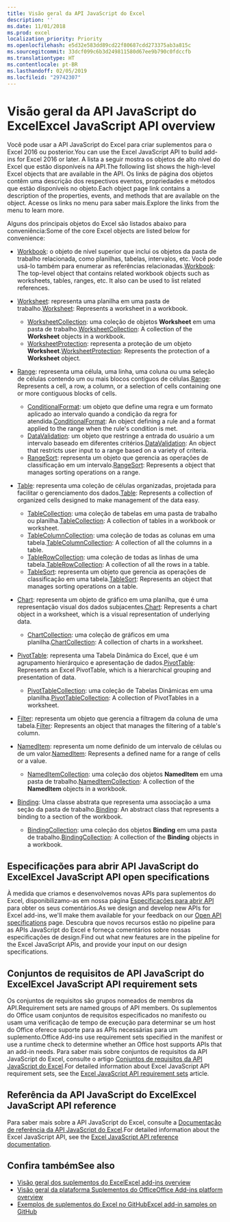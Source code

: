 ```yaml
---
title: Visão geral da API JavaScript do Excel
description: ''
ms.date: 11/01/2018
ms.prod: excel
localization_priority: Priority
ms.openlocfilehash: e5d32e583dd89cd22f80687cdd273375ab3a815c
ms.sourcegitcommit: 33dcf099c6b3d249811580d67ee9b790c0fdccfb
ms.translationtype: HT
ms.contentlocale: pt-BR
ms.lasthandoff: 02/05/2019
ms.locfileid: "29742307"
---
```

# <a name="excel-javascript-api-overview"></a><span data-ttu-id="a6a08-102">Visão geral da API JavaScript do Excel</span><span class="sxs-lookup"><span data-stu-id="a6a08-102">Excel JavaScript API overview</span></span>

<span data-ttu-id="a6a08-103">Você pode usar a API JavaScript do Excel para criar suplementos para o Excel 2016 ou posterior.</span><span class="sxs-lookup"><span data-stu-id="a6a08-103">You can use the Excel JavaScript API to build add-ins for Excel 2016 or later.</span></span> <span data-ttu-id="a6a08-104">A lista a seguir mostra os objetos de alto nível do Excel que estão disponíveis na API.</span><span class="sxs-lookup"><span data-stu-id="a6a08-104">The following list shows the high-level Excel objects that are available in the API.</span></span> <span data-ttu-id="a6a08-105">Os links de página dos objetos contêm uma descrição dos respectivos eventos, propriedades e métodos que estão disponíveis no objeto.</span><span class="sxs-lookup"><span data-stu-id="a6a08-105">Each object page link contains a description of the properties, events, and methods that are available on the object.</span></span> <span data-ttu-id="a6a08-106">Acesse os links no menu para saber mais.</span><span class="sxs-lookup"><span data-stu-id="a6a08-106">Explore the links from the menu to learn more.</span></span>

<span data-ttu-id="a6a08-107">Alguns dos principais objetos do Excel são listados abaixo para conveniência:</span><span class="sxs-lookup"><span data-stu-id="a6a08-107">Some of the core Excel objects are listed below for convenience:</span></span> 

- <span data-ttu-id="a6a08-108">[Workbook](/javascript/api/excel/excel.workbook): o objeto de nível superior que inclui os objetos da pasta de trabalho relacionada, como planilhas, tabelas, intervalos, etc. Você pode usá-lo também para enumerar as referências relacionadas.</span><span class="sxs-lookup"><span data-stu-id="a6a08-108">[Workbook](/javascript/api/excel/excel.workbook): The top-level object that contains related workbook objects such as worksheets, tables, ranges, etc. It also can be used to list related references.</span></span>

- <span data-ttu-id="a6a08-109">[Worksheet](/javascript/api/excel/excel.worksheet): representa uma planilha em uma pasta de trabalho.</span><span class="sxs-lookup"><span data-stu-id="a6a08-109">[Worksheet](/javascript/api/excel/excel.worksheet): Represents a worksheet in a workbook.</span></span> 
    - <span data-ttu-id="a6a08-110">[WorksheetCollection](/javascript/api/excel/excel.worksheetcollection): uma coleção de objetos **Worksheet** em uma pasta de trabalho.</span><span class="sxs-lookup"><span data-stu-id="a6a08-110">[WorksheetCollection](/javascript/api/excel/excel.worksheetcollection): A collection of the **Worksheet** objects in a workbook.</span></span>
    - <span data-ttu-id="a6a08-111">[WorksheetProtection](/javascript/api/excel/excel.worksheetprotection): representa a proteção de um objeto **Worksheet**.</span><span class="sxs-lookup"><span data-stu-id="a6a08-111">[WorksheetProtection](/javascript/api/excel/excel.worksheetprotection): Represents the protection of a **Worksheet** object.</span></span>

- <span data-ttu-id="a6a08-112">[Range](/javascript/api/excel/excel.range): representa uma célula, uma linha, uma coluna ou uma seleção de células contendo um ou mais blocos contíguos de células.</span><span class="sxs-lookup"><span data-stu-id="a6a08-112">[Range](/javascript/api/excel/excel.range): Represents a cell, a row, a column, or a selection of cells containing one or more contiguous blocks of cells.</span></span>
    - <span data-ttu-id="a6a08-113">[ConditionalFormat](/javascript/api/excel/excel.conditionalformat): um objeto que define uma regra e um formato aplicado ao intervalo quando a condição da regra for atendida.</span><span class="sxs-lookup"><span data-stu-id="a6a08-113">[ConditionalFormat](/javascript/api/excel/excel.conditionalformat): An object defining a rule and a format applied to the range when the rule's condition is met.</span></span>
    - <span data-ttu-id="a6a08-114">[DataValidation](/javascript/api/excel/excel.datavalidation): um objeto que restringe a entrada do usuário a um intervalo baseado em diferentes critérios.</span><span class="sxs-lookup"><span data-stu-id="a6a08-114">[DataValidation](/javascript/api/excel/excel.datavalidation): An object that restricts user input to a range based on a variety of criteria.</span></span>
    - <span data-ttu-id="a6a08-115">[RangeSort](/javascript/api/excel/excel.rangesort): representa um objeto que gerencia as operações de classificação em um intervalo.</span><span class="sxs-lookup"><span data-stu-id="a6a08-115">[RangeSort](/javascript/api/excel/excel.rangesort): Represents a object that manages sorting operations on a range.</span></span>

- <span data-ttu-id="a6a08-116">[Table](/javascript/api/excel/excel.table): representa uma coleção de células organizadas, projetada para facilitar o gerenciamento dos dados.</span><span class="sxs-lookup"><span data-stu-id="a6a08-116">[Table](/javascript/api/excel/excel.table): Represents a collection of organized cells designed to make management of the data easy.</span></span>
    - <span data-ttu-id="a6a08-117">[TableCollection](/javascript/api/excel/excel.tablecollection): uma coleção de tabelas em uma pasta de trabalho ou planilha.</span><span class="sxs-lookup"><span data-stu-id="a6a08-117">[TableCollection](/javascript/api/excel/excel.tablecollection): A collection of tables in a workbook or worksheet.</span></span>
    - <span data-ttu-id="a6a08-118">[TableColumnCollection](/javascript/api/excel/excel.tablecolumncollection): uma coleção de todas as colunas em uma tabela.</span><span class="sxs-lookup"><span data-stu-id="a6a08-118">[TableColumnCollection](/javascript/api/excel/excel.tablecolumncollection): A collection of all the columns in a table.</span></span>
    - <span data-ttu-id="a6a08-119">[TableRowCollection](/javascript/api/excel/excel.tablerowcollection): uma coleção de todas as linhas de uma tabela.</span><span class="sxs-lookup"><span data-stu-id="a6a08-119">[TableRowCollection](/javascript/api/excel/excel.tablerowcollection): A collection of all the rows in a table.</span></span>
    - <span data-ttu-id="a6a08-120">[TableSort](/javascript/api/excel/excel.tablesort): representa um objeto que gerencia as operações de classificação em uma tabela.</span><span class="sxs-lookup"><span data-stu-id="a6a08-120">[TableSort](/javascript/api/excel/excel.tablesort): Represents an object that manages sorting operations on a table.</span></span>

- <span data-ttu-id="a6a08-121">[Chart](/javascript/api/excel/excel.chart): representa um objeto de gráfico em uma planilha, que é uma representação visual dos dados subjacentes.</span><span class="sxs-lookup"><span data-stu-id="a6a08-121">[Chart](/javascript/api/excel/excel.chart): Represents a chart object in a worksheet, which is a visual representation of underlying data.</span></span>
    - <span data-ttu-id="a6a08-122">[ChartCollection](/javascript/api/excel/excel.chartcollection): uma coleção de gráficos em uma planilha.</span><span class="sxs-lookup"><span data-stu-id="a6a08-122">[ChartCollection](/javascript/api/excel/excel.chartcollection): A collection of charts in a worksheet.</span></span>
    
- <span data-ttu-id="a6a08-123">[PivotTable](/javascript/api/excel/excel.pivottable): representa uma Tabela Dinâmica do Excel, que é um agrupamento hierárquico e apresentação de dados.</span><span class="sxs-lookup"><span data-stu-id="a6a08-123">[PivotTable](/javascript/api/excel/excel.pivottable): Represents an Excel PivotTable, which is a hierarchical grouping and presentation of data.</span></span> 
    - <span data-ttu-id="a6a08-124">[PivotTableCollection](/javascript/api/excel/excel.pivottablecollection): uma coleção de Tabelas Dinâmicas em uma planilha.</span><span class="sxs-lookup"><span data-stu-id="a6a08-124">[PivotTableCollection](/javascript/api/excel/excel.pivottablecollection): A collection of PivotTables in a worksheet.</span></span>

- <span data-ttu-id="a6a08-125">[Filter](/javascript/api/excel/excel.filter): representa um objeto que gerencia a filtragem da coluna de uma tabela.</span><span class="sxs-lookup"><span data-stu-id="a6a08-125">[Filter](/javascript/api/excel/excel.filter): Represents an object that manages the filtering of a table's column.</span></span>

- <span data-ttu-id="a6a08-126">[NamedItem](/javascript/api/excel/excel.nameditem): representa um nome definido de um intervalo de células ou de um valor.</span><span class="sxs-lookup"><span data-stu-id="a6a08-126">[NamedItem](/javascript/api/excel/excel.nameditem): Represents a defined name for a range of cells or a value.</span></span> 
    - <span data-ttu-id="a6a08-127">[NamedItemCollection](/javascript/api/excel/excel.nameditemcollection): uma coleção dos objetos **NamedItem** em uma pasta de trabalho.</span><span class="sxs-lookup"><span data-stu-id="a6a08-127">[NamedItemCollection](/javascript/api/excel/excel.nameditemcollection): A collection of the **NamedItem** objects in a workbook.</span></span>

- <span data-ttu-id="a6a08-128">[Binding](/javascript/api/excel/excel.binding): Uma classe abstrata que representa uma associação a uma seção da pasta de trabalho.</span><span class="sxs-lookup"><span data-stu-id="a6a08-128">[Binding](/javascript/api/excel/excel.binding): An abstract class that represents a binding to a section of the workbook.</span></span>
    - <span data-ttu-id="a6a08-129">[BindingCollection](/javascript/api/excel/excel.bindingcollection): uma coleção dos objetos **Binding** em uma pasta de trabalho.</span><span class="sxs-lookup"><span data-stu-id="a6a08-129">[BindingCollection](/javascript/api/excel/excel.bindingcollection): A collection of the **Binding** objects in a workbook.</span></span>

## <a name="excel-javascript-api-open-specifications"></a><span data-ttu-id="a6a08-130">Especificações para abrir API JavaScript do Excel</span><span class="sxs-lookup"><span data-stu-id="a6a08-130">Excel JavaScript API open specifications</span></span>

<span data-ttu-id="a6a08-131">À medida que criamos e desenvolvemos novas APIs para suplementos do Excel, disponibilizamo-as em nossa página [Especificações para abrir API](../openspec.md) para obter os seus comentários.</span><span class="sxs-lookup"><span data-stu-id="a6a08-131">As we design and develop new APIs for Excel add-ins, we'll make them available for your feedback on our [Open API specifications](../openspec.md) page.</span></span> <span data-ttu-id="a6a08-132">Descubra que novos recursos estão no pipeline para as APIs JavaScript do Excel e forneça comentários sobre nossas especificações de design.</span><span class="sxs-lookup"><span data-stu-id="a6a08-132">Find out what new features are in the pipeline for the Excel JavaScript APIs, and provide your input on our design specifications.</span></span>

## <a name="excel-javascript-api-requirement-sets"></a><span data-ttu-id="a6a08-133">Conjuntos de requisitos de API JavaScript do Excel</span><span class="sxs-lookup"><span data-stu-id="a6a08-133">Excel JavaScript API requirement sets</span></span>

<span data-ttu-id="a6a08-134">Os conjuntos de requisitos são grupos nomeados de membros da API.</span><span class="sxs-lookup"><span data-stu-id="a6a08-134">Requirement sets are named groups of API members.</span></span> <span data-ttu-id="a6a08-135">Os suplementos do Office usam conjuntos de requisitos especificados no manifesto ou usam uma verificação de tempo de execução para determinar se um host do Office oferece suporte para as APIs necessárias para um suplemento.</span><span class="sxs-lookup"><span data-stu-id="a6a08-135">Office Add-ins use requirement sets specified in the manifest or use a runtime check to determine whether an Office host supports APIs that an add-in needs.</span></span> <span data-ttu-id="a6a08-136">Para saber mais sobre conjuntos de requisitos da API JavaScript do Excel, consulte o artigo [Conjuntos de requisitos da API JavaScript do Excel](../requirement-sets/excel-api-requirement-sets.md).</span><span class="sxs-lookup"><span data-stu-id="a6a08-136">For detailed information about Excel JavaScript API requirement sets, see the [Excel JavaScript API requirement sets](../requirement-sets/excel-api-requirement-sets.md) article.</span></span>

## <a name="excel-javascript-api-reference"></a><span data-ttu-id="a6a08-137">Referência da API JavaScript do Excel</span><span class="sxs-lookup"><span data-stu-id="a6a08-137">Excel JavaScript API reference</span></span>

<span data-ttu-id="a6a08-138">Para saber mais sobre a API JavaScript do Excel, consulte a [Documentação de referência da API JavaScript do Excel](/javascript/api/excel).</span><span class="sxs-lookup"><span data-stu-id="a6a08-138">For detailed information about the Excel JavaScript API, see the [Excel JavaScript API reference documentation](/javascript/api/excel).</span></span>

## <a name="see-also"></a><span data-ttu-id="a6a08-139">Confira também</span><span class="sxs-lookup"><span data-stu-id="a6a08-139">See also</span></span>

- [<span data-ttu-id="a6a08-140">Visão geral dos suplementos do Excel</span><span class="sxs-lookup"><span data-stu-id="a6a08-140">Excel add-ins overview</span></span>](https://docs.microsoft.com/office/dev/add-ins/excel/excel-add-ins-overview)
- [<span data-ttu-id="a6a08-141">Visão geral da plataforma Suplementos do Office</span><span class="sxs-lookup"><span data-stu-id="a6a08-141">Office Add-ins platform overview</span></span>](https://docs.microsoft.com/office/dev/add-ins/overview/office-add-ins)
- [<span data-ttu-id="a6a08-142">Exemplos de suplementos do Excel no GitHub</span><span class="sxs-lookup"><span data-stu-id="a6a08-142">Excel add-in samples on GitHub</span></span>](https://github.com/OfficeDev?utf8=%E2%9C%93&q=Excel)
